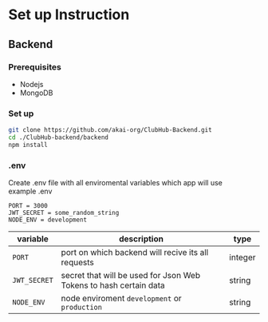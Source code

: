 # Set up Instruction 

## Backend

### Prerequisites
- Nodejs 
- MongoDB

### Set up 
``` bash
git clone https://github.com/akai-org/ClubHub-Backend.git
cd ./ClubHub-backend/backend
npm install  
```
### .env
Create .env file with all enviromental variables which app will use<br>
example .env 
```
PORT = 3000
JWT_SECRET = some_random_string
NODE_ENV = development
```
|variable| description| type|
|------|---------------|---|
|`PORT` | port on which backend will recive its all requests|integer|
|`JWT_SECRET`| secret that will be used for Json Web Tokens to hash certain data |string|
|`NODE_ENV`| node enviroment `development` or `production` |string|